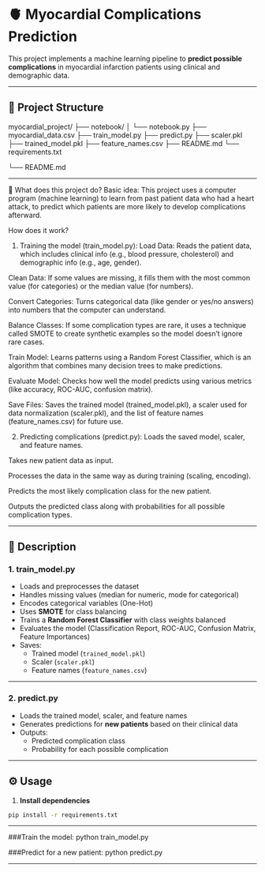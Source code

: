 # 🫀 Myocardial Complications Prediction

This project implements a machine learning pipeline to **predict possible complications** in myocardial infarction patients using clinical and demographic data.

---

## 📂 **Project Structure**

myocardial_project/
├── notebook/
│   └── notebook.py
├── myocardial_data.csv
├── train_model.py
├── predict.py
├── scaler.pkl
├── trained_model.pkl
├── feature_names.csv
├── README.md
└── requirements.txt

└── README.md              


---

🚀 What does this project do?
Basic idea:
This project uses a computer program (machine learning) to learn from past patient data who had a heart attack, to predict which patients are more likely to develop complications afterward.

How does it work?
1. Training the model (train_model.py):
Load Data: Reads the patient data, which includes clinical info (e.g., blood pressure, cholesterol) and demographic info (e.g., age, gender).

Clean Data: If some values are missing, it fills them with the most common value (for categories) or the median value (for numbers).

Convert Categories: Turns categorical data (like gender or yes/no answers) into numbers that the computer can understand.

Balance Classes: If some complication types are rare, it uses a technique called SMOTE to create synthetic examples so the model doesn’t ignore rare cases.

Train Model: Learns patterns using a Random Forest Classifier, which is an algorithm that combines many decision trees to make predictions.

Evaluate Model: Checks how well the model predicts using various metrics (like accuracy, ROC-AUC, confusion matrix).

Save Files: Saves the trained model (trained_model.pkl), a scaler used for data normalization (scaler.pkl), and the list of feature names (feature_names.csv) for future use.


2. Predicting complications (predict.py):
Loads the saved model, scaler, and feature names.

Takes new patient data as input.

Processes the data in the same way as during training (scaling, encoding).

Predicts the most likely complication class for the new patient.

Outputs the predicted class along with probabilities for all possible complication types.


---


## 🚀 **Description**

### 1. **train_model.py**

- Loads and preprocesses the dataset
- Handles missing values (median for numeric, mode for categorical)
- Encodes categorical variables (One-Hot)
- Uses **SMOTE** for class balancing
- Trains a **Random Forest Classifier** with class weights balanced
- Evaluates the model (Classification Report, ROC-AUC, Confusion Matrix, Feature Importances)
- Saves:
  - Trained model (`trained_model.pkl`)
  - Scaler (`scaler.pkl`)
  - Feature names (`feature_names.csv`)

---

### 2. **predict.py**

- Loads the trained model, scaler, and feature names
- Generates predictions for **new patients** based on their clinical data
- Outputs:
  - Predicted complication class
  - Probability for each possible complication

---

## ⚙️ **Usage**

1. **Install dependencies**

```bash
pip install -r requirements.txt
```
---

###Train the model:
python train_model.py

###Predict for a new patient:
python predict.py

---





